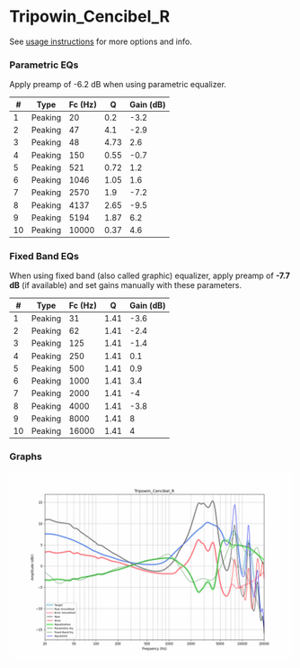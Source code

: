 # Tripowin_Cencibel_R
See [usage instructions](https://github.com/jaakkopasanen/AutoEq#usage) for more options and info.

### Parametric EQs
Apply preamp of -6.2 dB when using parametric equalizer.

|   # | Type    |   Fc (Hz) |    Q |   Gain (dB) |
|-----|---------|-----------|------|-------------|
|   1 | Peaking |        20 | 0.2  |        -3.2 |
|   2 | Peaking |        47 | 4.1  |        -2.9 |
|   3 | Peaking |        48 | 4.73 |         2.6 |
|   4 | Peaking |       150 | 0.55 |        -0.7 |
|   5 | Peaking |       521 | 0.72 |         1.2 |
|   6 | Peaking |      1046 | 1.05 |         1.6 |
|   7 | Peaking |      2570 | 1.9  |        -7.2 |
|   8 | Peaking |      4137 | 2.65 |        -9.5 |
|   9 | Peaking |      5194 | 1.87 |         6.2 |
|  10 | Peaking |     10000 | 0.37 |         4.6 |

### Fixed Band EQs
When using fixed band (also called graphic) equalizer, apply preamp of **-7.7 dB** (if available) and set gains manually with these parameters.

|   # | Type    |   Fc (Hz) |    Q |   Gain (dB) |
|-----|---------|-----------|------|-------------|
|   1 | Peaking |        31 | 1.41 |        -3.6 |
|   2 | Peaking |        62 | 1.41 |        -2.4 |
|   3 | Peaking |       125 | 1.41 |        -1.4 |
|   4 | Peaking |       250 | 1.41 |         0.1 |
|   5 | Peaking |       500 | 1.41 |         0.9 |
|   6 | Peaking |      1000 | 1.41 |         3.4 |
|   7 | Peaking |      2000 | 1.41 |        -4   |
|   8 | Peaking |      4000 | 1.41 |        -3.8 |
|   9 | Peaking |      8000 | 1.41 |         8   |
|  10 | Peaking |     16000 | 1.41 |         4   |

### Graphs
![](./Tripowin_Cencibel_R.png)
